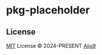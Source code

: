 # pkg-placeholder

## License

[MIT](./LICENSE) License © 2024-PRESENT [Ajiu9](https://github.com/ajiu9)
